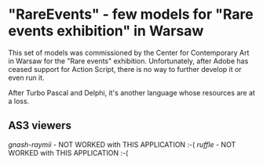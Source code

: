 # "RareEvents" - few models for "Rare events exhibition" in Warsaw 

This set of models was commissioned by the Center for Contemporary Art in Warsaw for the "Rare events" exhibition. Unfortunately, after Adobe has ceased support for Action Script, there is no way to further develop it or even run it.

After Turbo Pascal and Delphi, it's another language whose resources are at a loss.

## AS3 viewers 
_gnash-raymii_ - NOT WORKED with THIS APPLICATION :-(
_ruffle_ - NOT WORKED with THIS APPLICATION :-(

